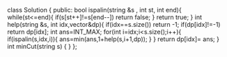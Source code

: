 class Solution {
public:
bool ispalin(string &s , int st, int end){
while(st<=end){
if(s[st++]!=s[end--]) return false;
}
return true;
}
int help(string &s, int idx,vector<int>&dp){
if(idx==s.size()) return -1;
if(dp[idx]!=-1) return dp[idx];
int ans=INT_MAX;
for(int i=idx;i<s.size();i++){
if(ispalin(s,idx,i)){
ans=min(ans,1+help(s,i+1,dp));
}
}
return dp[idx]= ans;
}
int minCut(string s) {
}
};
​